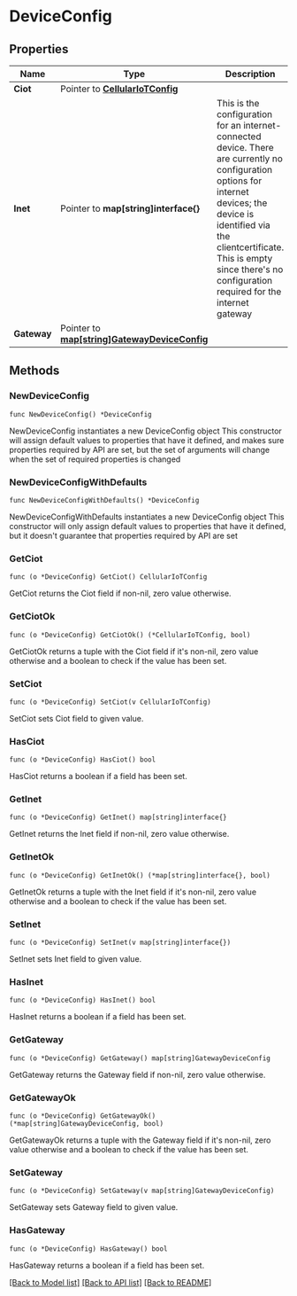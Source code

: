 # DeviceConfig

## Properties

Name | Type | Description | Notes
------------ | ------------- | ------------- | -------------
**Ciot** | Pointer to [**CellularIoTConfig**](CellularIoTConfig.md) |  | [optional] 
**Inet** | Pointer to **map[string]interface{}** | This is the configuration for an internet-connected device. There are currently no configuration options for internet devices; the device is identified via the clientcertificate.  This is empty since there&#39;s no configuration required for the internet  gateway | [optional] 
**Gateway** | Pointer to [**map[string]GatewayDeviceConfig**](GatewayDeviceConfig.md) |  | [optional] 

## Methods

### NewDeviceConfig

`func NewDeviceConfig() *DeviceConfig`

NewDeviceConfig instantiates a new DeviceConfig object
This constructor will assign default values to properties that have it defined,
and makes sure properties required by API are set, but the set of arguments
will change when the set of required properties is changed

### NewDeviceConfigWithDefaults

`func NewDeviceConfigWithDefaults() *DeviceConfig`

NewDeviceConfigWithDefaults instantiates a new DeviceConfig object
This constructor will only assign default values to properties that have it defined,
but it doesn't guarantee that properties required by API are set

### GetCiot

`func (o *DeviceConfig) GetCiot() CellularIoTConfig`

GetCiot returns the Ciot field if non-nil, zero value otherwise.

### GetCiotOk

`func (o *DeviceConfig) GetCiotOk() (*CellularIoTConfig, bool)`

GetCiotOk returns a tuple with the Ciot field if it's non-nil, zero value otherwise
and a boolean to check if the value has been set.

### SetCiot

`func (o *DeviceConfig) SetCiot(v CellularIoTConfig)`

SetCiot sets Ciot field to given value.

### HasCiot

`func (o *DeviceConfig) HasCiot() bool`

HasCiot returns a boolean if a field has been set.

### GetInet

`func (o *DeviceConfig) GetInet() map[string]interface{}`

GetInet returns the Inet field if non-nil, zero value otherwise.

### GetInetOk

`func (o *DeviceConfig) GetInetOk() (*map[string]interface{}, bool)`

GetInetOk returns a tuple with the Inet field if it's non-nil, zero value otherwise
and a boolean to check if the value has been set.

### SetInet

`func (o *DeviceConfig) SetInet(v map[string]interface{})`

SetInet sets Inet field to given value.

### HasInet

`func (o *DeviceConfig) HasInet() bool`

HasInet returns a boolean if a field has been set.

### GetGateway

`func (o *DeviceConfig) GetGateway() map[string]GatewayDeviceConfig`

GetGateway returns the Gateway field if non-nil, zero value otherwise.

### GetGatewayOk

`func (o *DeviceConfig) GetGatewayOk() (*map[string]GatewayDeviceConfig, bool)`

GetGatewayOk returns a tuple with the Gateway field if it's non-nil, zero value otherwise
and a boolean to check if the value has been set.

### SetGateway

`func (o *DeviceConfig) SetGateway(v map[string]GatewayDeviceConfig)`

SetGateway sets Gateway field to given value.

### HasGateway

`func (o *DeviceConfig) HasGateway() bool`

HasGateway returns a boolean if a field has been set.


[[Back to Model list]](../README.md#documentation-for-models) [[Back to API list]](../README.md#documentation-for-api-endpoints) [[Back to README]](../README.md)


